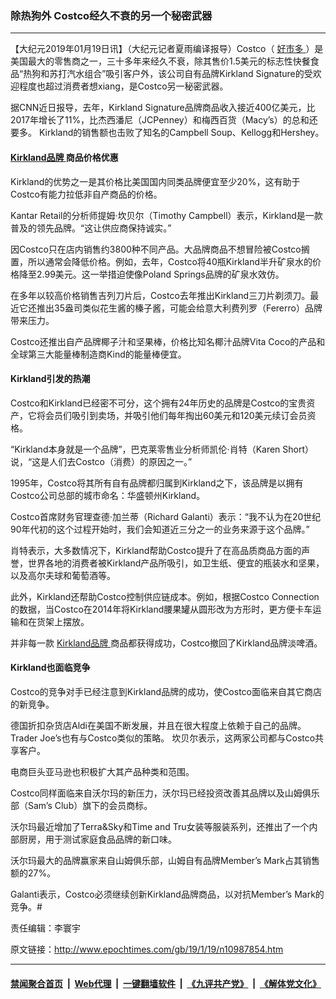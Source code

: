 ### 除热狗外 Costco经久不衰的另一个秘密武器
------------------------

<p>
 【大纪元2019年01月19日讯】（大纪元记者夏雨编译报导）Costco（
 <a href="http://www.epochtimes.com/gb/tag/%E5%A5%BD%E5%B8%82%E5%A4%9A.html">
  好市多
 </a>
 ）是美国最大的零售商之一，三十多年来经久不衰，除其售价1.5美元的标志性快餐食品“热狗和苏打汽水组合”吸引客户外，该公司自有品牌Kirkland Signature的受欢迎程度也超过消费者想xiang，是Costco另一秘密武器。
</p>
<p>
 据CNN近日报导，去年，Kirkland Signature品牌商品收入接近400亿美元，比2017年增长了11%，比杰西潘尼（JCPenney）和梅西百货（Macy’s）的总和还要多。 Kirkland的销售额也击败了知名的Campbell Soup、Kellogg和Hershey。
</p>
<h4>
 <a href="http://www.epochtimes.com/gb/tag/kirkland%E5%93%81%E7%89%8C.html">
  Kirkland品牌
 </a>
 商品价格优惠
</h4>
<p>
 Kirkland的优势之一是其价格比美国国内同类品牌便宜至少20%，这有助于Costco有能力拉低非自产商品的价格。
</p>
<p>
 Kantar Retail的分析师提姆·坎贝尔（Timothy Campbell）表示，Kirkland是一款普及的领先品牌。“这让供应商保持诚实。”
</p>
<p>
 因Costco只在店内销售约3800种不同产品。大品牌商品不想冒险被Costco搁置，所以通常会降低价格。例如，去年，Costco将40瓶Kirkland半升矿泉水的价格降至2.99美元。这一举措迫使像Poland Springs品牌的矿泉水效仿。
</p>
<p>
 在多年以较高价格销售吉列刀片后，Costco去年推出Kirkland三刀片剃须刀。最近它还推出35盎司类似花生酱的榛子酱，可能会给意大利费列罗（Fererro）品牌带来压力。
</p>
<p>
 Costco还推出自产品牌椰子汁和坚果棒，价格比知名椰汁品牌Vita Coco的产品和全球第三大能量棒制造商Kind的能量棒便宜。
</p>
<h4>
 Kirkland引发的热潮
</h4>
<p>
 Costco和Kirkland已经密不可分，这个拥有24年历史的品牌是Costco的宝贵资产，它将会员们吸引到卖场，并吸引他们每年掏出60美元和120美元续订会员资格。
</p>
<p>
 “Kirkland本身就是一个品牌”，巴克莱零售业分析师凯伦·肖特（Karen Short）说，“这是人们去Costco（消费）的原因之一。”
</p>
<p>
 1995年，Costco将其所有自有品牌都归属到Kirkland之下，该品牌是以拥有Costco公司总部的城市命名：华盛顿州Kirkland。
</p>
<p>
 Costco首席财务官理查德·加兰蒂（Richard Galanti）表示：“我不认为在20世纪90年代初的这个过程开始时，我们会知道近三分之一的业务来源于这个品牌。”
</p>
<p>
 肖特表示，大多数情况下，Kirkland帮助Costco提升了在高品质商品方面的声誉，世界各地的消费者被Kirkland产品所吸引，如卫生纸、便宜的瓶装水和坚果，以及高尔夫球和葡萄酒等。
</p>
<p>
 此外，Kirkland还帮助Costco控制供应链成本。例如，根据Costco Connection的数据，当Costco在2014年将Kirkland腰果罐从圆形改为方形时，更方便卡车运输和在货架上摆放。
</p>
<p>
 并非每一款
 <a href="http://www.epochtimes.com/gb/tag/kirkland%E5%93%81%E7%89%8C.html">
  Kirkland品牌
 </a>
 商品都获得成功，Costco撤回了Kirkland品牌淡啤酒。
</p>
<h4>
 Kirkland也面临竞争
</h4>
<p>
 Costco的竞争对手已经注意到Kirkland品牌的成功，使Costco面临来自其它商店的新竞争。
</p>
<p>
 德国折扣杂货店Aldi在美国不断发展，并且在很大程度上依赖于自己的品牌。Trader Joe’s也有与Costco类似的策略。 坎贝尔表示，这两家公司都与Costco共享客户。
</p>
<p>
 电商巨头亚马逊也积极扩大其产品种类和范围。
</p>
<p>
 Costco同样面临来自沃尔玛的新压力，沃尔玛已经投资改善其品牌以及山姆俱乐部（Sam’s Club）旗下的会员商标。
</p>
<p>
 沃尔玛最近增加了Terra&amp;Sky和Time and Tru女装等服装系列，还推出了一个内部厨房，用于测试家庭食品品牌的新口味。
</p>
<p>
 沃尔玛最大的品牌赢家来自山姆俱乐部，山姆自有品牌Member’s Mark占其销售额的27%。
</p>
<p>
 Galanti表示，Costco必须继续创新Kirkland品牌商品，以对抗Member’s Mark的竞争。#
</p>
<p>
 责任编辑：李寰宇
</p>

原文链接：http://www.epochtimes.com/gb/19/1/19/n10987854.htm


------------------------
#### [禁闻聚合首页](https://github.com/gfw-breaker/banned-news/blob/master/README.md) &nbsp;|&nbsp; [Web代理](https://github.com/gfw-breaker/open-proxy/blob/master/README.md) &nbsp;|&nbsp; [一键翻墙软件](https://github.com/gfw-breaker/nogfw/blob/master/README.md) &nbsp;|&nbsp; [《九评共产党》](https://github.com/gfw-breaker/9ping.md/blob/master/README.md#九评之一评共产党是什么) &nbsp;|&nbsp; [《解体党文化》](https://github.com/gfw-breaker/jtdwh.md/blob/master/README.md#绪论)